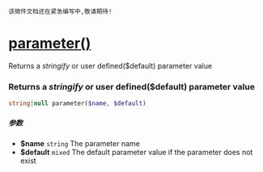     该微件文档还在紧急编写中,敬请期待!
[parameter()](http://twinh.github.com/widget/api/parameter)
===========================================================

Returns a *stringify* or user defined($default) parameter value

### Returns a *stringify* or user defined($default) parameter value
```php
string|null parameter($name, $default)
```

##### 参数
* **$name** `string` The parameter name
* **$default** `mixed` The default parameter value if the parameter does not exist


